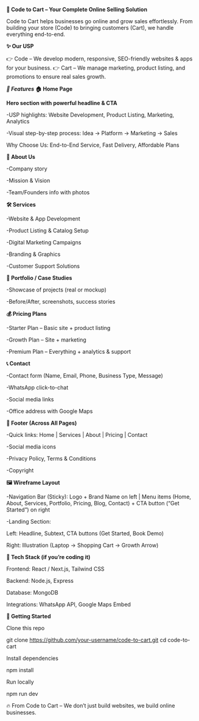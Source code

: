 **🚀 Code to Cart – Your Complete Online Selling Solution**

Code to Cart helps businesses go online and grow sales effortlessly.
From building your store (Code) to bringing customers (Cart), we handle everything end-to-end.

**✨ Our USP**

👉 Code – We develop modern, responsive, SEO-friendly websites & apps for your business.
👉 Cart – We manage marketing, product listing, and promotions to ensure real sales growth.

***🌟 Features*** 
**🏠 Home Page**

**Hero section with powerful headline & CTA**

-USP highlights: Website Development, Product Listing, Marketing, Analytics

-Visual step-by-step process: Idea → Platform → Marketing → Sales

Why Choose Us: End-to-End Service, Fast Delivery, Affordable Plans

**📖 About Us**

-Company story

-Mission & Vision

-Team/Founders info with photos

**🛠 Services**

-Website & App Development

-Product Listing & Catalog Setup

-Digital Marketing Campaigns

-Branding & Graphics

-Customer Support Solutions

**📂 Portfolio / Case Studies**

-Showcase of projects (real or mockup)

-Before/After, screenshots, success stories

**💰 Pricing Plans**

-Starter Plan – Basic site + product listing

-Growth Plan – Site + marketing

-Premium Plan – Everything + analytics & support

**📞 Contact**

-Contact form (Name, Email, Phone, Business Type, Message)

-WhatsApp click-to-chat

-Social media links

-Office address with Google Maps

**🔗 Footer (Across All Pages)**

-Quick links: Home | Services | About | Pricing | Contact

-Social media icons

-Privacy Policy, Terms & Conditions

-Copyright

**🖼 Wireframe Layout**

-Navigation Bar (Sticky):
Logo + Brand Name on left | Menu items (Home, About, Services, Portfolio, Pricing, Blog, Contact) + CTA button (“Get Started”) on right

-Landing Section:

Left: Headline, Subtext, CTA buttons (Get Started, Book Demo)

Right: Illustration (Laptop → Shopping Cart → Growth Arrow)


**📌 Tech Stack (if you’re coding it)**

Frontend: React / Next.js, Tailwind CSS

Backend: Node.js, Express

Database: MongoDB

Integrations: WhatsApp API, Google Maps Embed

**🚀 Getting Started**

Clone this repo

git clone https://github.com/your-username/code-to-cart.git
cd code-to-cart


Install dependencies

npm install


Run locally

npm run dev

🔥 From Code to Cart – We don’t just build websites, we build online businesses.
